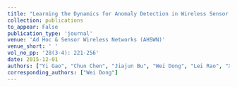 ```yaml
---
title: "Learning the Dynamics for Anomaly Detection in Wireless Sensor Networks"
collection: publications
to_appear: False
publication_type: 'journal'
venue: 'Ad Hoc & Sensor Wireless Networks (AHSWN)'
venue_short: ' '
vol_no_pp: '28(3-4): 221-256'
date: 2015-12-01
authors: ["Yi Gao", "Chun Chen", "Jiajun Bu", "Wei Dong", "Lei Rao", "Xianghua Xu"]
corresponding_authors: ["Wei Dong"]
---
```


